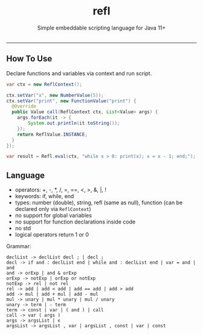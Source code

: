 <h1 align="center">refl</h1>
<p align="center">
      Simple embeddable scripting language for Java 11+<br><br>
</p>

--------

## How To Use

Declare functions and variables via context and run script.

```java
var ctx = new ReflContext();

ctx.setVar("x", new NumberValue(5));
ctx.setVar("print", new FunctionValue("print") {
  @Override
  public Value call(ReflContext ctx, List<Value> args) {
    args.forEach(it -> {
    	System.out.println(it.toString());
    });
    return ReflValue.INSTANCE;
  }
});

var result = Refl.eval(ctx, "while x > 0: print(x); x = x - 1; end;");

```

## Language

* operators: +, -, *, /, =, ==, <, >, &, |, !
* keywords: if, while, end
* types: number (double), string, refl (same as null), function (can be declared only via `ReflContext`)
* no support for global variables
* no support for function declarations inside code
* no std
* logical operators return 1 or 0

Grammar:

```
declList -> declList decl ; | decl ;
decl -> if and : declList end | while and : declList end | var = and | and
and -> orExp | and & orExp
orExp -> notExp | orExp or notExp
notExp -> rel | not rel
rel -> add | add < add | add == add | add > add
add -> mul | add + mul | add - mul
mul -> unary | mul * unary | mul / unary
unary -> term | - term
term -> const | var | ( and ) | call
call -> var ( args )
args -> argsList | ϵ
argsList -> argsList , var | argsList , const | var | const
```

